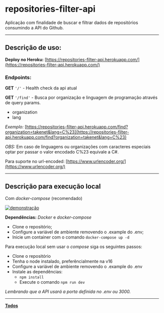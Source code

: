 
# repositories-filter-api

Aplicação com finalidade de buscar e filtrar dados de repositórios consumindo a API do Github.

<hr>

## Descrição de uso:

**Deploy no Heroku:**  [https://repositories-filter-api.herokuapp.com/](https://repositories-filter-api.herokuapp.com/)

### Endpoints:

**GET** `'/'` - Health check da api atual

**GET** `'/find'` - Busca por organização e linguagem de programação através de query params. 
- organization
- lang

*Exemplo:*  [https://repositories-filter-api.herokuapp.com/find?organization=takenet&lang=C%23](https://repositories-filter-api.herokuapp.com/find?organization=takenet&lang=C%23)

*OBS:* Em caso de linguagens ou organizações com caracteres especiais optar por passar o valor encodado C%23 equivale a C#.

Para suporte no url-encoded:  [https://www.urlencoder.org/](https://www.urlencoder.org/)

<hr>

## Descrição para execução local

Com *docker-compose* (recomendado)

[![demonstração](https://github.com/EMoonlit/repositories-filter-api/raw/main/assets/API-example.gif)](https://github.com/EMoonlit/repositories-filter-api/blob/main/assets/API-example.gif)  

**Dependências:** *Docker* e *docker-compose*

 - Clone o repositório;
 - Configure a variável de ambiente removendo o .example do .env;
 - Inicie um container com o comando `docker-compose up -d`

 
Para execução local sem usar o *compose* siga os seguintes passos:

- Clone o repositório 
- Tenha o node instalado, preferêncialmente na v16 
-  Configure a variável de ambiente removendo o .example do .env 
-  Instale as dependências:
	- `npm install`
	- Execute o comando `npm run dev`

*Lembrando que a API usará a porta definida no .env ou 3000.*

<hr>

**[Todos](https://github.com/EMoonlit/repositories-filter-api/blob/main/documentation/CASE.md)**
